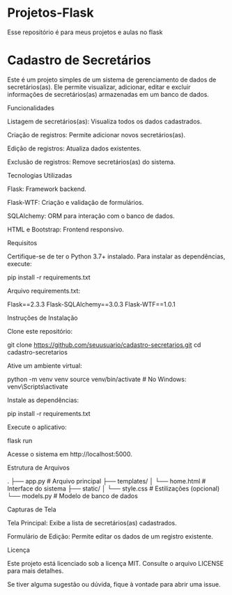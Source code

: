 # Projetos-Flask
 Esse repositório é para meus projetos e aulas no flask

 # Cadastro de Secretários

Este é um projeto simples de um sistema de gerenciamento de dados de secretários(as). Ele permite visualizar, adicionar, editar e excluir informações de secretários(as) armazenadas em um banco de dados.

Funcionalidades

Listagem de secretários(as): Visualiza todos os dados cadastrados.

Criação de registros: Permite adicionar novos secretários(as).

Edição de registros: Atualiza dados existentes.

Exclusão de registros: Remove secretários(as) do sistema.

Tecnologias Utilizadas

Flask: Framework backend.

Flask-WTF: Criação e validação de formulários.

SQLAlchemy: ORM para interação com o banco de dados.

HTML e Bootstrap: Frontend responsivo.

Requisitos

Certifique-se de ter o Python 3.7+ instalado. Para instalar as dependências, execute:

pip install -r requirements.txt

Arquivo requirements.txt:

Flask==2.3.3
Flask-SQLAlchemy==3.0.3
Flask-WTF==1.0.1

Instruções de Instalação

Clone este repositório:

git clone https://github.com/seuusuario/cadastro-secretarios.git
cd cadastro-secretarios

Ative um ambiente virtual:

python -m venv venv
source venv/bin/activate  # No Windows: venv\Scripts\activate

Instale as dependências:

pip install -r requirements.txt

Execute o aplicativo:

flask run

Acesse o sistema em http://localhost:5000.

Estrutura de Arquivos

.
├── app.py                  # Arquivo principal
├── templates/
│   └── home.html           # Interface do sistema
├── static/
│   └── style.css           # Estilizações (opcional)
└── models.py               # Modelo de banco de dados

Capturas de Tela

Tela Principal:
Exibe a lista de secretários(as) cadastrados.

Formulário de Edição:
Permite editar os dados de um registro existente.

Licença

Este projeto está licenciado sob a licença MIT. Consulte o arquivo LICENSE para mais detalhes.

Se tiver alguma sugestão ou dúvida, fique à vontade para abrir uma issue.


